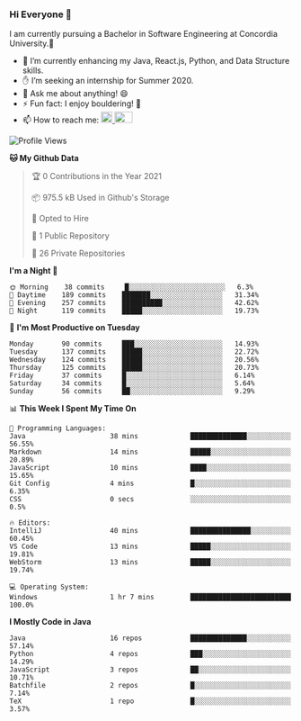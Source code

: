 ### Hi Everyone 👋
I am currently pursuing a Bachelor in Software Engineering at Concordia University.🏫

- 🌱 I’m currently enhancing my Java, React.js, Python, and Data Structure skills.
- ✋ I’m seeking an internship for Summer 2020.
- 💬 Ask me about anything! 😄
- ⚡ Fun fact: I enjoy bouldering! 🧗‍
- 📫 How to reach me: <a href="https://www.linkedin.com/in/siu-tong-ye/" target="_blank"> <img width="20px" width="32" src="https://cdn.jsdelivr.net/npm/simple-icons@v3/icons/linkedin.svg" /> </a> <a href="mailto:SiuTongYe@gmail.com" target="_blank"> <img height="20" width="32" src="https://cdn.jsdelivr.net/npm/simple-icons@v3/icons/gmail.svg" /> </a>

<!--START_SECTION:waka-->
![Profile Views](http://img.shields.io/badge/Profile%20Views-1-blue)

**🐱 My Github Data** 

> 🏆 0 Contributions in the Year 2021
 > 
> 📦 975.5 kB Used in Github's Storage 
 > 
> 💼 Opted to Hire
 > 
> 📜 1 Public Repository 
 > 
> 🔑 26 Private Repositories  
 > 
**I'm a Night 🦉** 

```text
🌞 Morning    38 commits     █░░░░░░░░░░░░░░░░░░░░░░░░   6.3% 
🌆 Daytime    189 commits    ███████░░░░░░░░░░░░░░░░░░   31.34% 
🌃 Evening    257 commits    ██████████░░░░░░░░░░░░░░░   42.62% 
🌙 Night      119 commits    █████░░░░░░░░░░░░░░░░░░░░   19.73%

```
📅 **I'm Most Productive on Tuesday** 

```text
Monday       90 commits     ███░░░░░░░░░░░░░░░░░░░░░░   14.93% 
Tuesday      137 commits    █████░░░░░░░░░░░░░░░░░░░░   22.72% 
Wednesday    124 commits    █████░░░░░░░░░░░░░░░░░░░░   20.56% 
Thursday     125 commits    █████░░░░░░░░░░░░░░░░░░░░   20.73% 
Friday       37 commits     █░░░░░░░░░░░░░░░░░░░░░░░░   6.14% 
Saturday     34 commits     █░░░░░░░░░░░░░░░░░░░░░░░░   5.64% 
Sunday       56 commits     ██░░░░░░░░░░░░░░░░░░░░░░░   9.29%

```


📊 **This Week I Spent My Time On** 

```text
💬 Programming Languages: 
Java                     38 mins             ██████████████░░░░░░░░░░░   56.55% 
Markdown                 14 mins             █████░░░░░░░░░░░░░░░░░░░░   20.89% 
JavaScript               10 mins             ████░░░░░░░░░░░░░░░░░░░░░   15.65% 
Git Config               4 mins              █░░░░░░░░░░░░░░░░░░░░░░░░   6.35% 
CSS                      0 secs              ░░░░░░░░░░░░░░░░░░░░░░░░░   0.5%

🔥 Editors: 
IntelliJ                 40 mins             ███████████████░░░░░░░░░░   60.45% 
VS Code                  13 mins             █████░░░░░░░░░░░░░░░░░░░░   19.81% 
WebStorm                 13 mins             █████░░░░░░░░░░░░░░░░░░░░   19.74%

💻 Operating System: 
Windows                  1 hr 7 mins         █████████████████████████   100.0%

```

**I Mostly Code in Java** 

```text
Java                     16 repos            ██████████████░░░░░░░░░░░   57.14% 
Python                   4 repos             ███░░░░░░░░░░░░░░░░░░░░░░   14.29% 
JavaScript               3 repos             ██░░░░░░░░░░░░░░░░░░░░░░░   10.71% 
Batchfile                2 repos             █░░░░░░░░░░░░░░░░░░░░░░░░   7.14% 
TeX                      1 repo              █░░░░░░░░░░░░░░░░░░░░░░░░   3.57%

```



<!--END_SECTION:waka-->
